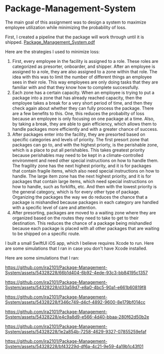 # Package-Management-System

The main goal of this assignment was to design a system to maximize employee utilization while minimizing the probability of loss.

First, I created a pipeline that the package will work through until it is shipped.
[Package_Management_System.pdf](https://github.com/ira2101/Package-Management-System/files/13606346/ONBOARDING.pdf)

Here are the strategies I used to minimize loss:
1. First, every employee in the facility is assigned to a role. These roles are categorized as presorter, onboarder, and shipper. After an employee is assigned to a role, they are also assigned to a zone within that role. The idea with this was to limit the number of different things an employee sees in their role. This way employees are only doing tasks that they are familiar with and that they know how to complete successfully.
2. Each zone has a certain capacity. When an employee is trying to put a package into a zone that has already reached capacity, then the employee takes a break for a very short period of time, and then they check again about whether they can fully process the package. There are a few benefits to this. One, this reduces the probabilty of loss because an employee is only focusing on one package at a time. Also, by taking a break, they are able to gain efficiency, which allows them to handle packages more efficiently and with a greater chance of success.
3. After packages enter into the facility, they are presorted based on specific categories and levels of priority. The first presort zone that packages can go to, and with the highest priorty, is the perishable zone, which is a place to put all perishables. This takes greatest priority because perishables may need to be kept in a climate-controlled environment and need other special instructions on how to handle them. The fragility zone has the next highest priority, and it is for packages that contain fragile items, which also need special instructions on how to handle. The large item zone has the next highest priority, and it is for packages that contain large items, which need special instructions on how to handle, such as forklifts, etc. And then with the lowest priority is the general category, which is for every other type of package. Organizing the packages the way we do reduces the chance that a package is mishandled because packages in each category are handled with a specific level of care and attention.
4. After presorting, packages are moved to a waiting zone where they are organized based on the routes they need to take to get to their destination. This reduces the chance of a package being mishandled because each package is placed with all other packages that are waiting to be shipped on a specific route.

I built a small SwiftUI iOS app, which I believe requires Xcode to run. Here are some simulations that I ran in case you don't have Xcode installed.

Here are some simulations that I ran:


https://github.com/ira2101/Package-Management-System/assets/54328228/66b1d404-6b92-4ede-93c3-bb84195c1357



https://github.com/ira2101/Package-Management-System/assets/54328228/d33a59d7-e8a0-4bc5-90a1-e661b60819f8



https://github.com/ira2101/Package-Management-System/assets/54328228/f346c749-d4cf-4892-9600-8e179bf014cc



https://github.com/ira2101/Package-Management-System/assets/54328228/e4c9a8d9-e566-4d40-bbaa-280f62d50b2e



https://github.com/ira2101/Package-Management-System/assets/54328228/1e2a854b-7258-4629-9327-07855259efaf



https://github.com/ira2101/Package-Management-System/assets/54328228/bf43229d-df6a-4c21-9e59-4a19b1c43f01

